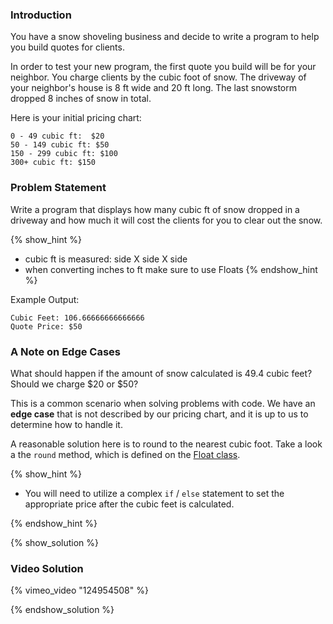 ### Introduction

You have a snow shoveling business and decide to write a program to help
you build quotes for clients.

In order to test your new program, the first quote you build will be for your
neighbor. You charge clients by the cubic foot of snow. The driveway of your neighbor's house
is 8 ft wide and 20 ft long. The last snowstorm dropped 8 inches of snow in total.

Here is your initial pricing chart:

```no-highlight
0 - 49 cubic ft:  $20
50 - 149 cubic ft: $50
150 - 299 cubic ft: $100
300+ cubic ft: $150
```

### Problem Statement

Write a program that displays how many cubic ft of snow dropped
in a driveway and how much it will cost the clients for you to
clear out the snow.

{% show_hint %}
  - cubic ft is measured: side X side X side
  - when converting inches to ft make sure to use Floats
{% endshow_hint %}

Example Output:

```no-highlight
Cubic Feet: 106.66666666666666
Quote Price: $50
```


### A Note on Edge Cases

What should happen if the amount of snow calculated is 49.4 cubic feet?
Should we charge $20 or $50?

This is a common scenario when solving problems with code. We have an
**edge case** that is not described by our pricing chart, and it is up to us
to determine how to handle it.

A reasonable solution here is to round to the nearest cubic foot. Take a
look a the `round` method, which is defined on the
[Float class](http://ruby-doc.org/core-2.1.2/Float.html#method-i-round).

{% show_hint %}

* You will need to utilize a complex `if` / `else` statement to set the
  appropriate price after the cubic feet is calculated.

{% endshow_hint %}


{% show_solution %}

### Video Solution

{% vimeo_video "124954508" %}

{% endshow_solution %}
